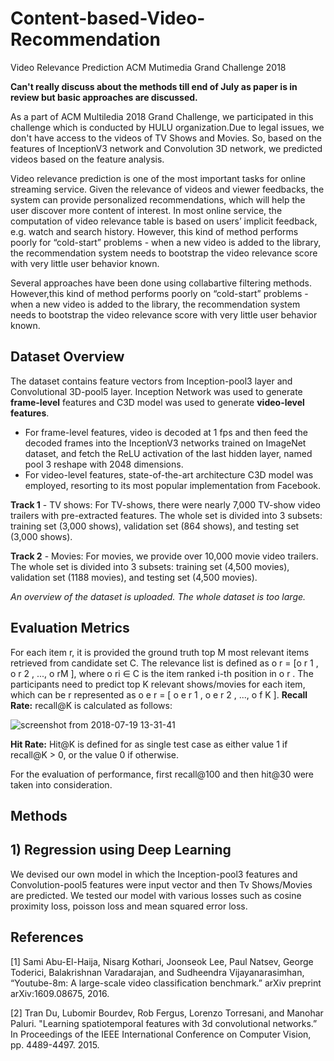 # Content-based-Video-Recommendation
Video Relevance Prediction ACM Mutimedia Grand Challenge 2018

**Can't really discuss about the methods till end of July as paper is in review but basic approaches are discussed.**

   As a part of ACM Multiledia 2018 Grand Challenge, we participated in this challenge which is conducted by HULU organization.Due to legal issues, we don't have access to the videos of TV Shows and Movies. So, based on the features of InceptionV3 network and Convolution 3D network, we predicted videos based on the feature analysis.

   Video relevance prediction is one of the most important tasks for online streaming service. Given the relevance of videos
and viewer feedbacks, the system can provide personalized recommendations, which will help the user discover more
content of interest. In most online service, the computation of video relevance table is based on users’ implicit feedback,
e.g. watch and search history. However, this kind of method performs poorly for “cold-start” problems - when a new video
is added to the library, the recommendation system needs to bootstrap the video relevance score with very little user
behavior known.

   Several approaches have been done using collabartive filtering methods. However,this kind of method performs poorly on “cold-start” problems - when a new video is added to the library, the recommendation system needs to bootstrap the video relevance score with very little user behavior known.     

## Dataset Overview


   The dataset contains feature vectors from Inception-pool3 layer and Convolutional 3D-pool5 layer. Inception Network was used to generate **frame-level** features and C3D model was used to generate **video-level features**. 
   * For frame-level features, video is decoded at 1 fps and then feed the decoded frames into the InceptionV3 networks trained on ImageNet dataset, and fetch the ReLU activation of the last hidden layer, named pool 3 reshape with 2048 dimensions. 
   * For video-level features, state-of-the-art architecture C3D model was employed, resorting to its most popular implementation from Facebook.

**Track 1** - TV shows: For TV-shows, there were nearly 7,000 TV-show video trailers with pre-extracted features. The whole set is divided into 3 subsets: training set (3,000 shows), validation set (864 shows), and testing set (3,000 shows).

**Track 2** - Movies: For movies, we provide over 10,000 movie video trailers. The whole set is divided into 3 subsets:
training set (4,500 movies), validation set (1188 movies), and testing set (4,500 movies).

*An overview of the dataset is uploaded. The whole dataset is too large.* 

## Evaluation Metrics
For each item r, it is provided the ground truth top M most relevant items retrieved from candidate set C. The relevance list is defined as o r = [o r 1 , o r 2 , ..., o rM ], where o ri ∈ C is the item ranked i-th position in o r . The participants need to predict top K relevant shows/movies for each item, which can be r represented as o e r = [ o e r 1 , o e r 2 , ..., o f K ].
**Recall Rate:** recall@K is calculated as follows:

![screenshot from 2018-07-19 13-31-41](https://user-images.githubusercontent.com/22872200/42930346-5e7c67fc-8b5a-11e8-9e38-892c990d791b.png)


**Hit Rate:**  Hit@K is defined for as single test case as either value 1 if recall@K > 0, or the value 0 if otherwise.

For the evaluation of performance, first recall@100 and then hit@30 were taken into consideration.

## Methods

## 1) Regression using Deep Learning
We devised our own model in which the Inception-pool3 features and Convolution-pool5 features were input vector and then Tv Shows/Movies are predicted. We tested our model with various losses such as cosine proximity loss, poisson loss and mean squared error loss.

## References
[1] Sami Abu-El-Haija, Nisarg Kothari, Joonseok Lee, Paul Natsev, George Toderici, Balakrishnan Varadarajan, and Sudheendra Vijayanarasimhan, “Youtube-8m: A large-scale video classification benchmark.” arXiv preprint arXiv:1609.08675, 2016.

[2] Tran Du, Lubomir Bourdev, Rob Fergus, Lorenzo Torresani, and Manohar Paluri. "Learning spatiotemporal features with 3d convolutional networks.” In Proceedings of the IEEE International Conference on Computer Vision, pp. 4489-4497. 2015.
